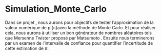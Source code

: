 # Simulation_Monte_Carlo
Dans ce projet , nous aurons pour objectifs de tester l’approximation de la valeur
numérique de pi(π)avec la méthode de Monte Carlo. Et pour réaliser cela, nous
aurons à utiliser un bon générateur de nombres aléatoires tels que Mersenne
Twister proposé par Matsumoto . Ensuite nous terminerons
par un examen de l’intervalle de confiance pour quantifier l’incertitude de cette
estimation de π.

